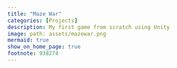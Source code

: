```yaml
---
title: "Maze War"
categories: [Projects]
description: My first game from scratch using Unity
image: path: assets/mazewar.png
mermaid: true
show_on_home_page: true
footnote: 938274
---
```

